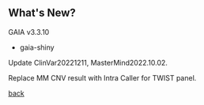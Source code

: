 ## What's New?

GAIA v3.3.10

* gaia-shiny

Update ClinVar20221211, MasterMind2022.10.02. 

Replace MM CNV result with Intra Caller for TWIST panel.

[back](./)


